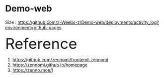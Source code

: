 # Demo-web

Size : https://github.com/z-Weebs-z/Demo-web/deployments/activity_log?environment=github-pages

<font size=30> Reference </font>
1. https://github.com/zennomi/frontend-zennomi
2. https://zennomi.github.io/homepage
3. https://zenno.moe/)
